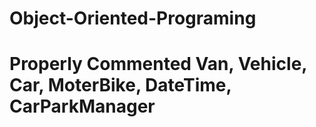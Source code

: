 # Object-Oriented-Programing
# Properly Commented Van, Vehicle, Car, MoterBike, DateTime, CarParkManager